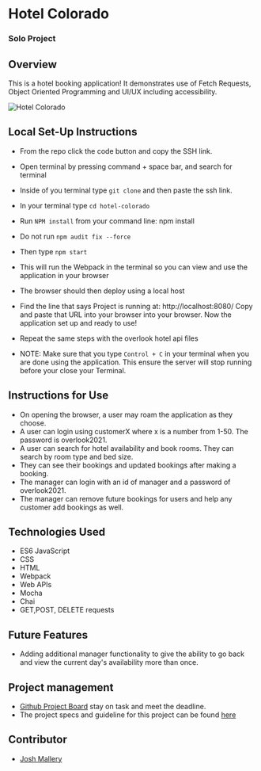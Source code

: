 # Hotel Colorado

### Solo Project

## Overview

This is a hotel booking application! It demonstrates use of Fetch Requests, Object Oriented Programming and UI/UX including accessibility.

![Hotel Colorado]()

## Local Set-Up Instructions

- From the repo click the code button and copy the SSH link.
- Open terminal by pressing command + space bar, and search for terminal
- Inside of you terminal type `git clone` and then paste the ssh link.
- In your terminal type `cd hotel-colorado`
- Run `NPM install` from your command line: npm install
- Do not run `npm audit fix --force`
- Then type `npm start`
- This will run the Webpack in the terminal so you can view and use the application in your browser
- The browser should then deploy using a local host
- Find the line that says Project is running at: http://localhost:8080/ Copy and paste that URL into your browser into your browser. Now the application set up and ready to use!
- Repeat the same steps with the overlook hotel api files

- NOTE: Make sure that you type `Control + C` in your terminal when you are done using the application. This ensure the server will stop running before your close your Terminal.

## Instructions for Use

- On opening the browser, a user may roam the application as they choose.
- A user can login using customerX where x is a number from 1-50. The password is overlook2021.
- A user can search for hotel availability and book rooms. They can search by room type and bed size.
- They can see their bookings and updated bookings after making a booking.
- The manager can login with an id of manager and a password of overlook2021.
- The manager can remove future bookings for users and help any customer add bookings as well.

## Technologies Used

- ES6 JavaScript
- CSS
- HTML
- Webpack
- Web APIs
- Mocha
- Chai
- GET,POST, DELETE requests

## Future Features

- Adding additional manager functionality to give the ability to go back and view the current day's availability more than once.

## Project management

- [Github Project Board](https://github.com/JoshMallery/Hotel-Colorado/projects/1) stay on task and meet the deadline.
- The project specs and guideline for this project can be found [here](https://frontend.turing.edu/projects/overlook.html)

## Contributor

- [Josh Mallery](https://github.com/JoshMallery)
